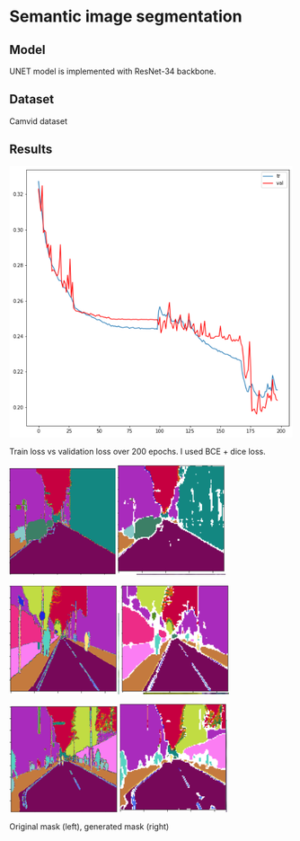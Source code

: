 # Semantic image segmentation
## Model
UNET model is implemented with ResNet-34 backbone.

## Dataset
Camvid dataset
## Results

![plot](./Data/Images/download%20(8).png)

Train loss vs validation loss over 200 epochs. 
I used BCE + dice loss.

![plot](./Data/Images/sem_is_bce_dice1.png)
![plot](./Data/Images/sem_is_bce_dice2.png)

![plot](./Data/Images/sem_is_bce_dice3.png)
![plot](./Data/Images/sem_is_bce_dice4.png)

![plot](./Data/Images/sem_is_bce_dice5.png)
![plot](./Data/Images/sem_is_bce_dice6.png)

Original mask (left), generated mask (right)
